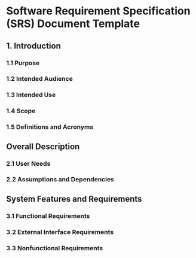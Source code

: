 # Software Requirement Specification (SRS) Document Template

## 1. Introduction

### 1.1 Purpose

### 1.2 Intended Audience

### 1.3 Intended Use

### 1.4 Scope

### 1.5 Definitions and Acronyms

## Overall Description

### 2.1 User Needs

### 2.2 Assumptions and Dependencies

## System Features and Requirements

### 3.1 Functional Requirements

### 3.2 External Interface Requirements

### 3.3 Nonfunctional Requirements
